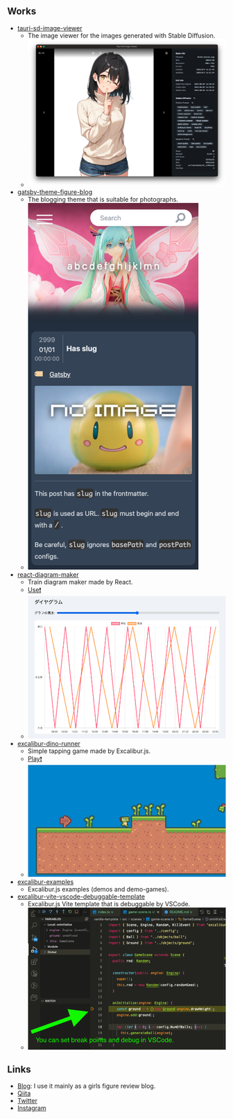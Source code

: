 ## Works

- [tauri-sd-image-viewer](https://github.com/tenpaMk2/tauri-sd-image-viewer2)
  - The image viewer for the images generated with Stable Diffusion.
  - ![tauri-sd-image-viewer screenshots](https://github.com/tenpaMk2/tauri-sd-image-viewer2/blob/780a7b02187071c53fb803459ead86f93df03498/images/sample-single.png)
- [gatsby-theme-figure-blog](https://github.com/tenpaMk2/gatsby-theme-figure-blog)
  - The blogging theme that is suitable for photographs.
  - ![gatsby-theme-figure-blog sample](https://raw.githubusercontent.com/tenpaMk2/gatsby-theme-figure-blog/main/theme/images/example-1.png)
- [react-diagram-maker](https://github.com/tenpaMk2/react-diagram-maker)
  - Train diagram maker made by React.
  - [Use❗](https://tenpamk2-blog.netlify.app/apps/react-diagram-maker/)
  - ![react-diagram-maker sample](https://raw.githubusercontent.com/tenpaMk2/react-diagram-maker/main/img/3.png)
- [excalibur-dino-runner](https://github.com/tenpaMk2/excalibur-dino-runner)
  - Simple tapping game made by Excalibur.js.
  - [Play❗](https://tenpamk2-blog.netlify.app/apps/excalibur-dino-runner/)
  - ![excalibur-dino-runner sample](https://raw.githubusercontent.com/tenpaMk2/excalibur-dino-runner/main/imgs/sample.png)
- [excalibur-examples](https://github.com/tenpaMk2/excalibur-examples)
  - Excalibur.js examples (demos and demo-games).
- [excalibur-vite-vscode-debuggable-template](https://github.com/tenpaMk2/excalibur-vite-vscode-debuggable-template)
  - Excalibur.js Vite template that is debuggable by VSCode.
  - ![](https://raw.githubusercontent.com/tenpaMk2/excalibur-vite-vscode-debuggable-template/main/imgs/debug.png)

## Links

- [Blog](https://tenpamk2-blog.netlify.app/): I use it mainly as a girls figure review blog.
- [Qiita](https://qiita.com/tenpaMk2)
- [Twitter](https://twitter.com/tenpaMk2)
- [Instagram](https://www.instagram.com/tenpamk2_figure/)
